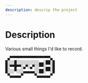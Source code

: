 ```yaml
---
description: descrip the project
---
```


# Description

Various small things I'd like to record.

```text
 ▄▀▀▀▀▀▀▀▀▀▀▀▀▀▀▀▀▀▀▄
█░░░█░░░░░░░░░░▄▄░██░█
█░▀▀█▀▀░▄▀░▄▀░░▀▀░▄▄░█
█░░░▀░░░▄▄▄▄▄░░██░▀▀░█
 ▀▄▄▄▄▄▀     ▀▄▄▄▄▄▄▀
```


